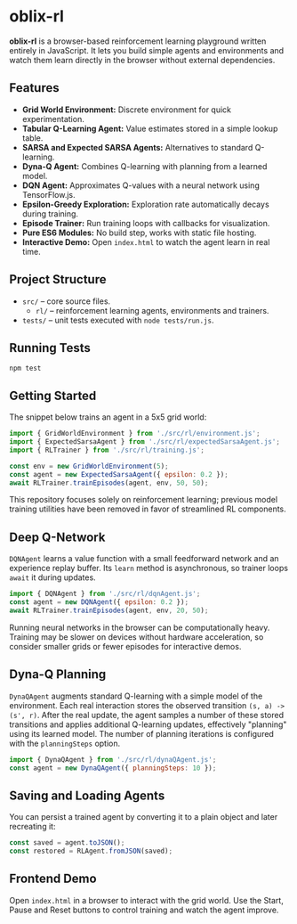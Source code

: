 # oblix-rl

**oblix-rl** is a browser-based reinforcement learning playground written entirely in JavaScript. It lets you build simple agents and environments and watch them learn directly in the browser without external dependencies.

## Features

- **Grid World Environment:** Discrete environment for quick experimentation.
- **Tabular Q-Learning Agent:** Value estimates stored in a simple lookup table.
- **SARSA and Expected SARSA Agents:** Alternatives to standard Q-learning.
- **Dyna-Q Agent:** Combines Q-learning with planning from a learned model.
- **DQN Agent:** Approximates Q-values with a neural network using TensorFlow.js.
- **Epsilon-Greedy Exploration:** Exploration rate automatically decays during training.
- **Episode Trainer:** Run training loops with callbacks for visualization.
- **Pure ES6 Modules:** No build step, works with static file hosting.
- **Interactive Demo:** Open `index.html` to watch the agent learn in real time.

## Project Structure

- `src/` – core source files.
  - `rl/` – reinforcement learning agents, environments and trainers.
- `tests/` – unit tests executed with `node tests/run.js`.

## Running Tests

```
npm test
```

## Getting Started

The snippet below trains an agent in a 5x5 grid world:

```js
import { GridWorldEnvironment } from './src/rl/environment.js';
import { ExpectedSarsaAgent } from './src/rl/expectedSarsaAgent.js';
import { RLTrainer } from './src/rl/training.js';

const env = new GridWorldEnvironment(5);
const agent = new ExpectedSarsaAgent({ epsilon: 0.2 });
await RLTrainer.trainEpisodes(agent, env, 50, 50);
```

This repository focuses solely on reinforcement learning; previous model training utilities have been removed in favor of streamlined RL components.

## Deep Q-Network

`DQNAgent` learns a value function with a small feedforward network and an experience replay buffer.
Its `learn` method is asynchronous, so trainer loops `await` it during updates.

```js
import { DQNAgent } from './src/rl/dqnAgent.js';
const agent = new DQNAgent({ epsilon: 0.2 });
await RLTrainer.trainEpisodes(agent, env, 20, 50);
```

Running neural networks in the browser can be computationally heavy.
Training may be slower on devices without hardware acceleration, so consider smaller grids or fewer episodes for interactive demos.

## Dyna-Q Planning

`DynaQAgent` augments standard Q-learning with a simple model of the environment. Each real interaction stores the observed transition `(s, a) -> (s', r)`. After the real update, the agent samples a number of these stored transitions and applies additional Q-learning updates, effectively "planning" using its learned model. The number of planning iterations is configured with the `planningSteps` option.

```js
import { DynaQAgent } from './src/rl/dynaQAgent.js';
const agent = new DynaQAgent({ planningSteps: 10 });
```

## Saving and Loading Agents

You can persist a trained agent by converting it to a plain object and later recreating it:

```js
const saved = agent.toJSON();
const restored = RLAgent.fromJSON(saved);
```

## Frontend Demo

Open `index.html` in a browser to interact with the grid world. Use the Start, Pause and Reset buttons to control training and watch the agent improve.

